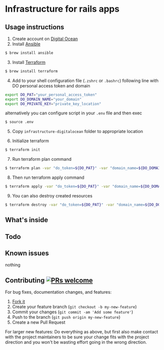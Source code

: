 # Infrastructure for rails apps

## Usage instructions

1. Create account on [Digital Ocean](https://m.do.co/c/cfc852e7f0e6)
2. Install [Ansible](https://www.ansible.com/)

``` bash
$ brew install ansible
```

3. Install [Terraform](https://www.terraform.io/)

``` bash
$ brew install terraform
```

4. Add to your shell configuration file (`.zshrc` or `.bashrc`) following line with DO personal access token and domain

``` bash
export DO_PAT="your_personal_access_token"
export DO_DOMAIN_NAME="your_domain"
export DO_PRIVATE_KEY="private_key_location"
```

alternatively you can configure script in your `.env` file and then exec

``` bash
$ source .env
```

5. Copy `infrastructure-digitalocean` folder to appropriate location

6. Initialize terraform

``` bash
$ terraform init
```

7. Run terraform plan command

``` bash
$ terraform plan -var "do_token=${DO_PAT}" -var "domain_name=${DO_DOMAIN_NAME}"
```

8. Then run terraform apply command

``` bash
$ terraform apply -var "do_token=${DO_PAT}" -var "domain_name=${DO_DOMAIN_NAME}" -var "private_key=${DO_PRIVATE_KEY}"
```

9. You can also destroy created resources 

``` bash
$ terraform destroy -var "do_token=${DO_PAT}" -var "domain_name=${DO_DOMAIN_NAME}"
```

## What's inside
## Todo

## Known issues

nothing

## Contributing [![PRs welcome](https://img.shields.io/badge/PRs-welcome-orange.svg?style=flat-square)](https://github.com/alec-c4/kickstart/issues)

For bug fixes, documentation changes, and features:

1. [Fork it](./fork)
1. Create your feature branch (`git checkout -b my-new-feature`)
1. Commit your changes (`git commit -am 'Add some feature'`)
1. Push to the branch (`git push origin my-new-feature`)
1. Create a new Pull Request

For larger new features: Do everything as above, but first also make contact with the project maintainers to be sure your change fits with the project direction and you won't be wasting effort going in the wrong direction.